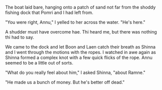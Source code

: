 <!--
Ch29
- They land in Ulukoma to find Setre has left?
  - Book 2 or finality? Casra died, Ramne dies? Annu dies? Setre/Pomri are the only nathers left, Liffa is the only mother left.
  - Setre searches for Pomri?
    - After hearing her short beacon of emergency where she commandeered the transmitter onboard
    - Redemption arc? But what about hae kaln?
- They feast on fish and kelp
  - Setre and Shinna argue about it
  - Shinna demands it with weapons
    - Setre abdicates but
- They find Ramne's boat on the shore
  - Ramne has gone to Casra's hideout. Speaks to everyone through the transmitter
    - obvs, Linyu hears this. and Setre. And many of the guardians.
    - He tries to turn the camp against itself, and it kind of works


- Ramne blocks them from entering the graveyard
  - he knows what it is.
  - argues that it's a zombie factory
  - says the hundred years of darkness is a hoax. the tribes of Holrag have said otherwise.
-
-->

The boat laid bare, hanging onto a patch of sand not far from the shoddy fishing dock that Pomri and I had left from.

"You were right, Annu," I yelled to her across the water. "He's here."

A shudder must have overcome hae. Thi heard me, but there was nothing thi had to say.

We came to the dock and let Boon and Laen catch their breath as Shinna and I went through the motions with the ropes. I watched in awe again as Shinna formed a complex knot with a few quick flicks of the rope. Annu seemed to be a little out of sorts.

"What do you really feel about him," I asked Shinna, "about Ramne."

"He made us a bunch of money. But he's better off dead."
